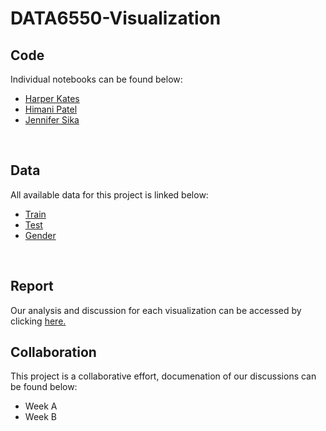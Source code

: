 # DATA6550-Visualization

## Code 
Individual notebooks can be found below:
- [Harper Kates](https://colab.research.google.com/drive/17VcOoolDwPWGxbObFl0Jk-wSkhNpIqla?usp=sharing) <br />
- [Himani Patel](https://colab.research.google.com/drive/1CS7qLkhPbCJ6A0ZYlhHpLb81ZWY4oZHl?pli=1#scrollTo=rWJH6UsDTKNz) <br />
- [Jennifer Sika](https://colab.research.google.com/drive/1nxunPJE7smU4O2GSJJNQRb0jZ-5EklJP?usp=sharing)  <br />
<br />

## Data
All available data for this project is linked below:
- [Train](https://www.kaggle.com/c/titanic/data?select=train.csv) <br />
- [Test](https://www.kaggle.com/c/titanic/data?select=test.csv) <br />
- [Gender](https://www.kaggle.com/c/titanic/data?select=gender_submission.csv) <br />
<br />

## Report
Our analysis and discussion for each visualization can be accessed by clicking [here.](https://mtmailmtsu-my.sharepoint.com/:w:/g/personal/js2je_mtmail_mtsu_edu/EWklZxbAL8lMr4nTbtRTh78BEl9jnmuPmXaAnrwIYGzRMw?e=u2gNEt) 
<br />

## Collaboration
This project is a collaborative effort, documenation of our discussions can be found below: <br />
- Week A <br />
- Week B <br />
